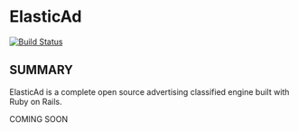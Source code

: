 # ElasticAd

[![Build Status](https://travis-ci.org/elasticad/elasticad.png?branch=master)](https://travis-ci.org/elasticad/elasticad)

SUMMARY
-------


ElasticAd is a complete open source advertising classified engine built with Ruby on Rails.

COMING SOON